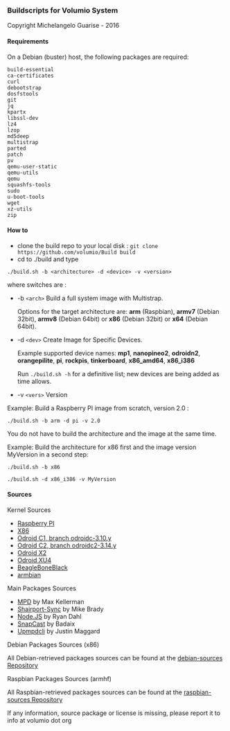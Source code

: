 ### Buildscripts for Volumio System

Copyright Michelangelo Guarise - 2016

#### Requirements

On a Debian (buster) host, the following packages are required:
```
build-essential
ca-certificates
curl
debootstrap
dosfstools
git
jq
kpartx
libssl-dev
lz4
lzop
md5deep
multistrap
parted
patch
pv
qemu-user-static
qemu-utils
qemu
squashfs-tools
sudo
u-boot-tools
wget
xz-utils
zip
```

#### How to

- clone the build repo to your local disk  : ```git clone https://github.com/volumio/Build build```
- cd to ./build and type

```
./build.sh -b <architecture> -d <device> -v <version>
```

where switches are :

 * -b `<arch>` Build a full system image with Multistrap.

   Options for the target architecture are:
       **arm** (Raspbian), **armv7** (Debian 32bit), **armv8** (Debian 64bit) or **x86** (Debian 32bit) or **x64** (Debian 64bit).
 * -d `<dev>`  Create Image for Specific Devices.

   Example supported device names:
       **mp1**, **nanopineo2**, **odroidn2**, **orangepilite**, **pi**, **rockpis**, **tinkerboard**, **x86_amd64**, **x86_i386**

   Run ```./build.sh -h``` for a definitive list; new devices are being added as time allows.
 * -v `<vers>` Version

Example: Build a Raspberry PI image from scratch, version 2.0 :
```
./build.sh -b arm -d pi -v 2.0
```

You do not have to build the architecture and the image at the same time.

Example: Build the architecture for x86 first and the image version MyVersion in a second step:
```
./build.sh -b x86

./build.sh -d x86_i386 -v MyVersion
```

#### Sources

Kernel Sources

* [Raspberry PI](https://github.com/volumio/raspberrypi-linux)
* [X86](https://github.com/volumio/linux)
* [Odroid C1, branch odroidc-3.10.y](https://github.com/hardkernel/linux.git)
* [Odroid C2, branch odroidc2-3.14.y](https://github.com/hardkernel/linux.git)
* [Odroid X2](https://github.com/volumio/linux-odroid-public)
* [Odroid XU4](https://cdn.kernel.org/pub/linux/kernel/v4.x/linux-4.4.tar.xz)
* [BeagleBoneBlack](https://github.com/volumio/linux-beagleboard-botic)
* [armbian](https://github.com/igorpecovnik)

Main Packages Sources

* [MPD](https://github.com/volumio/MPD) by Max Kellerman
* [Shairport-Sync](https://github.com/volumio/shairport-sync) by Mike Brady
* [Node.JS](https://github.com/volumio/node) by Ryan Dahl
* [SnapCast](https://github.com/volumio/snapcast) by Badaix
* [Upmpdcli](https://github.com/volumio/upmpdcli) by Justin Maggard

Debian Packages Sources (x86)

All Debian-retrieved packages sources can be found at the [debian-sources Repository](https://github.com/volumio/debian-sources)

Raspbian Packages Sources (armhf)

All Raspbian-retrieved packages sources can be found at the [raspbian-sources Repository](https://github.com/volumio/raspbian-sources)

If any information, source package or license is missing, please report it to info at volumio dot org

